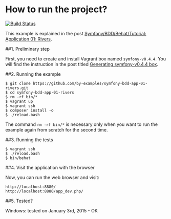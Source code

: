 How to run the project?
=======================

[![Build Status](https://travis-ci.org/by-examples/symfony-bdd-app-01-rivers.svg?branch=2.6.1%2Fsymfony-bdd-app-01-rivers)](https://travis-ci.org/by-examples/symfony-bdd-app-01-rivers)

This example is explained in the post
[Symfony/BDD/Behat/Tutorial: Application 01: Rivers](http://by-examples.net/2015/01/04/symfony-bdd-app-01-rivers.html).

##1. Preliminary step

First, you need to create and install Vagrant box
named `symfony-v0.4.4`. You will find the instruction
in the post titled
[Generating symfony-v0.4.4 box](http://by-examples.net/2014/12/23/generating-symfony-0-4-4-box.html).

##2. Running the example

    $ git clone https://github.com/by-examples/symfony-bdd-app-01-rivers.git
    $ cd symfony-bdd-app-01-rivers
    $ rm -rf bin/*
    $ vagrant up
    $ vagrant ssh
    $ composer install -o
    $ ./reload.bash

The command `rm -rf bin/*` is necessary only when you want to run
the example again from scratch for the second time.

##3. Running the tests

    $ vagrant ssh
    $ ./reload.bash
    $ bin/behat

##4. Visit the application with the browser

Now, you can run the web browser and visit:

    http://localhost:8880/
    http://localhost:8880/app_dev.php/

##5. Tested?

Windows: tested on January 3rd, 2015 - OK

